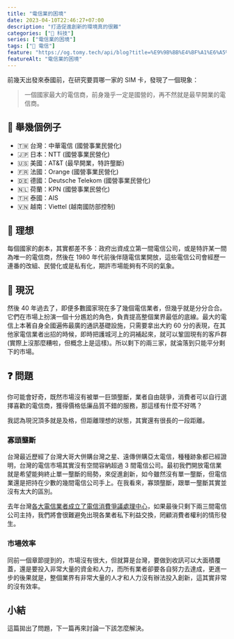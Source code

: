 ```yaml
---
title: "電信業的困境"
date: 2023-04-10T22:46:27+07:00
description: "打造促進創新的環境真的很難"
categories: ["📱 科技"]
series: ["電信業的困境"]
tags: ["🗼 電信"]
feature: "https://og.tomy.tech/api/blog?title=%E9%9B%BB%E4%BF%A1%E6%A5%AD%E7%9A%84%E5%9B%B0%E5%A2%83"
featureAlt: "電信業的困境"
---
```


前幾天出發來泰國前，在研究要買哪一家的 SIM 卡，發現了一個現象：

> 一個國家最大的電信商，前身幾乎一定是國營的，再不然就是最早開業的電信商。

## 🌰 舉幾個例子

- 🇹🇼 台灣：中華電信 (國營事業民營化)
- 🇯🇵 日本：NTT (國營事業民營化)
- 🇺🇸 美國：AT&T (最早開業，特許壟斷)
- 🇫🇷 法國：Orange (國營事業民營化)
- 🇩🇪 德國：Deutsche Telekom (國營事業民營化)
- 🇳🇱 荷蘭：KPN (國營事業民營化)
- 🇹🇭 泰國：AIS
- 🇻🇳 越南：Viettel (越南國防部控制)

## 💭 理想

每個國家的劇本，其實都差不多：政府出資成立第一間電信公司，或是特許某一間為唯一的電信商，然後在 1980 年代前後伴隨電信業開放，這些電信公司會經歷一連番的改組、民營化或是私有化，期許市場能夠有不同的氣象。

## 💬 現況

然後 40 年過去了，即便多數國家現在多了幾個電信業者，但幾乎就是分分合合。它們在市場上扮演一個十分尷尬的角色，負責提高整個業界最低的底線。最大的電信上本著自身全國遍佈最廣的通訊基礎設施，只需要拿出大約 60 分的表現，在其他家電信業者出招的時候，即時把護城河上的洞補起來，就可以鞏固現有的客戶群 (實際上沒那麼糟啦，但概念上是這樣)。所以剩下的兩三家，就淪落到只能平分剩下的市場。

## ❓ 問題

你可能會好奇，既然市場沒有被單一巨頭壟斷，業者自由競爭，消費者可以自行選擇喜歡的電信商，獲得價格低廉品質不錯的服務，那這樣有什麼不好嗎？

我認為現況頂多就是及格，但距離理想的狀態，其實還有很長的一段距離。

### 寡頭壟斷

台灣最近歷經了台灣大哥大併購台灣之星、遠傳併購亞太電信，種種跡象都已經證明，台灣的電信市場其實沒有空間容納超過 3 間電信公司。最初我們開放電信業就是希望能夠終止單一壟斷的局勢，來促進創新，如今雖然沒有單一壟斷，但電信業還是把持在少數的幾間電信公司手上。在我看來，寡頭壟斷，跟單一壟斷其實並沒有太大的區別。

去年台灣[各大電信業者成立了電信消費爭議處理中心](https://finance.ettoday.net/news/2284779)，如果最後只剩下兩三間電信公司主持，我們將會很難避免出現各業者私下利益交換，罔顧消費者權利的情形發生。

### 市場效率

同前一個章節提到的，市場沒有很大，但就算是台灣，要做到收訊可以大面積覆蓋，還是要投入非常大量的資金和人力，而所有業者卻要各自努力去達成，更進一步的後果就是，整個業界有非常大量的人才和人力沒有辦法投入創新，這其實非常的沒有效率。

## 小結

這篇拋出了問題，下一篇再來討論一下該怎麼解決。
